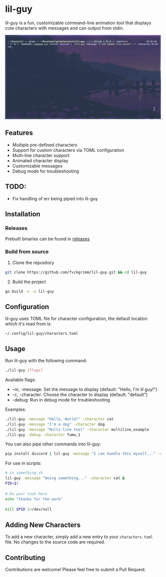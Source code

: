 # lil-guy

lil-guy is a fun, customizable command-line animation tool that displays cute characters with messages and can output from stdin.

<img src="/assets/showcase.gif"/>

## Features

- Multiple pre-defined characters
- Support for custom characters via TOML configuration
- Multi-line character support
- Animated character display
- Customizable messages
- Debug mode for troubleshooting

## TODO:

- Fix handling of err being piped into lil-guy


## Installation

### Releases

Prebuilt binaries can be found in [releases](https://github.com/fvckgrimm/lil-guy/releases)

### Build from source

1. Clone the repository

```bash
git clone https://github.com/fvckgrimm/lil-guy.git && cd lil-guy
```

2. Build the project

```bash
go build -v -o lil-guy
```

## Configuration

lil-guy uses TOML file for character configuration, the default location which it's read from is:

```
~/.config/lil-guy/characters.toml
```

## Usage

Run lil-guy with the following command:

```bash
./lil-guy [flags]
```

Available flags:

* -m, -message: Set the message to display (default: "Hello, I'm lil guy!")
* -c, -character: Choose the character to display (default: "default")
* -debug: Run in debug mode for troubleshooting

Examples:

```bash
./lil-guy -message "Hello, World!" -character cat
./lil-guy -message "I'm a dog" -character dog
./lil-guy -message "Multi-line test" -character multiline_example
./lil-guy -debug -character fumo_1
```

You can also pipe other commands into lil-guy: 

```bash
pip install discord | lil-guy -message "I can handle this myself..." -character blinkcat
```

For use in scripts:

```bash
# in something.sh
lil-guy -message "Doing something..." -character cat &
PID=$!

# Do your task here
echo "thanks for the work"

kill $PID 2>/dev/null
```


## Adding New Characters

To add a new character, simply add a new entry to your `characters.toml` file. No changes to the source code are required.

## Contributing

Contributions are welcome! Please feel free to submit a Pull Request.

